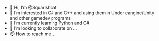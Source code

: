 - 👋 Hi, I’m @Squarishcat
- 👀 I’m interested in C# and C++ and using them in Under eangine/Unity and other gamedev programs
- 🌱 I’m currently learning Python and C#
- 💞️ I’m looking to collaborate on ...
- 📫 How to reach me ...

<!---
Squarishcat/Squarishcat is a ✨ special ✨ repository because its `README.md` (this file) appears on your GitHub profile.
You can click the Preview link to take a look at your changes.
--->
